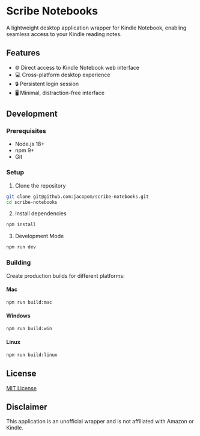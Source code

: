 # Scribe Notebooks
A lightweight desktop application wrapper for Kindle Notebook, enabling seamless access to your Kindle reading notes.

## Features
- 🌐 Direct access to Kindle Notebook web interface
- 💻 Cross-platform desktop experience
- 🔒 Persistent login session
- 🖥️ Minimal, distraction-free interface

## Development

### Prerequisites
- Node.js 18+ 
- npm 9+
- Git

### Setup
1. Clone the repository
```bash
git clone git@github.com:jacopom/scribe-notebooks.git
cd scribe-notebooks
```

2. Install dependencies
```bash
npm install
```

3. Development Mode
```bash
npm run dev
```

### Building
Create production builds for different platforms:

#### Mac
```bash
npm run build:mac
```

#### Windows
```bash
npm run build:win
```

#### Linux
```bash
npm run build:linux
```


## License
[MIT License](LICENSE)

## Disclaimer
This application is an unofficial wrapper and is not affiliated with Amazon or Kindle.
